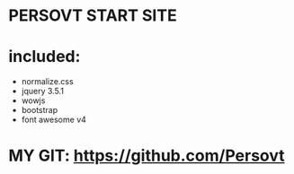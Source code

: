 # PERSOVT START SITE 

# included:
  - normalize.css
  - jquery 3.5.1
  - wowjs
  - bootstrap
  - font awesome v4

# MY GIT: https://github.com/Persovt
